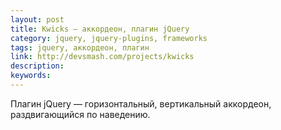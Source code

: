 ```yaml
---
layout: post
title: Kwicks — аккордеон, плагин jQuery
category: jquery, jquery-plugins, frameworks
tags: jquery, аккордеон, плагин
link: http://devsmash.com/projects/kwicks
description:
keywords:
---
```


<p>Плагин jQuery — горизонтальный, вертикальный аккордеон, раздвигающийся по наведению.</p>

